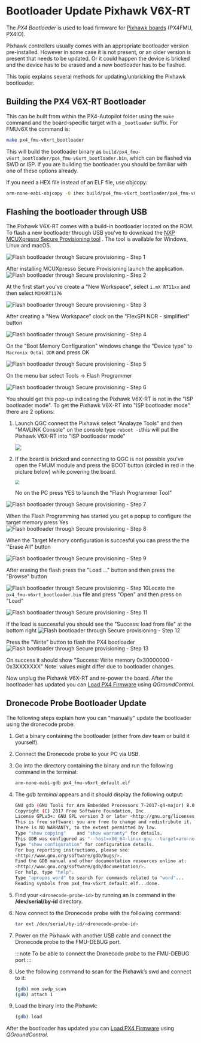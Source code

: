 # Bootloader Update Pixhawk V6X-RT

The _PX4 Bootloader_ is used to load firmware for [Pixhawk boards](../flight_controller/pixhawk_series.md) (PX4FMU, PX4IO).

Pixhawk controllers usually comes with an appropriate bootloader version pre-installed.
However in some case it is not present, or an older version is present that needs to be updated.
Or it could happen the device is bricked and the device has to be erased and a new bootloader has to be flashed.

This topic explains several methods for updating/unbricking the Pixhawk bootloader.

## Building the PX4 V6X-RT Bootloader


This can be built from within the PX4-Autopilot folder using the `make` command and the board-specific target with a `_bootloader` suffix.
For FMUv6X the command is:

```sh
make px4_fmu-v6xrt_bootloader
```

This will build the bootloader binary as `build/px4_fmu-v6xrt_bootloader/px4_fmu-v6xrt_bootloader.bin`, which can be flashed via SWD or ISP.
If you are building the bootloader you should be familiar with one of these options already.

If you need a HEX file instead of an ELF file, use objcopy:

```sh
arm-none-eabi-objcopy -O ihex build/px4_fmu-v6xrt_bootloader/px4_fmu-v6xrt_bootloader.elf px4_fmu-v6xrt_bootloader.hex
```

## Flashing the bootloader through USB

The Pixhawk V6X-RT comes with a build-in bootloader located on the ROM. To flash a new bootloader through USB you've to download the [NXP MCUXpresso Secure Provisioning tool](https://www.nxp.com/design/design-center/software/development-software/mcuxpresso-software-and-tools-/mcuxpresso-secure-provisioning-tool:MCUXPRESSO-SECURE-PROVISIONING) . The tool is available for Windows, Linux and macOS.

![Flash bootloader through Secure provisioning - Step 1](../../assets/advanced_config/bootloader_update_v6xrt_step1.png)

After installing MCUXpresso Secure Provisioning launch the application.
![Flash bootloader through Secure provisioning - Step 2](../../assets/advanced_config/bootloader_update_v6xrt_step2.png)

At the first start you've create a "New Workspace", select `i.mX RT11xx` and then select `MIMXRT1176`

![Flash bootloader through Secure provisioning - Step 3](../../assets/advanced_config/bootloader_update_v6xrt_step3.png)

After creating a "New Workspace" clock on the "FlexSPI NOR - simplified" button

![Flash bootloader through Secure provisioning - Step 4](../../assets/advanced_config/bootloader_update_v6xrt_step4.png)

On the "Boot Memory Configuration" windows change the "Device type" to `Macronix Octal DDR` and press OK

![Flash bootloader through Secure provisioning - Step 5](../../assets/advanced_config/bootloader_update_v6xrt_step5.png)

On the menu bar select Tools -> Flash Programmer

![Flash bootloader through Secure provisioning - Step 6](../../assets/advanced_config/bootloader_update_v6xrt_step6.png)

You should get this pop-up indicating the Pixhawk V6X-RT is not in the "ISP bootloader mode". To get the Pixhawk V6X-RT into "ISP bootloader mode" there are 2 options:

1. Launch QGC connect the Pixhawk select "Analayze Tools" and then "MAVLINK Console" on the console type `reboot -i`this will put the Pixhawk V6X-RT into "ISP bootloader mode"

   ![](../../assets/advanced_config/bootloader_update_v6xrt_enter_isp_qgc.png)

2. If the board is bricked and connecting to QGC is not possible you've open the FMUM module and press the BOOT button (circled in red in the picture below) while powering the board.

   <img src="../../assets/advanced_config/bootloader_update_v6xrt_enter_isp_button.jpg" style="zoom:67%;" />

   No on the PC press YES to launch the "Flash Programmer Tool"

![Flash bootloader through Secure provisioning - Step 7](../../assets/advanced_config/bootloader_update_v6xrt_step7.png)

When the Flash Programming has started you get a popup to configure the target memory press Yes
![Flash bootloader through Secure provisioning - Step 8](../../assets/advanced_config/bootloader_update_v6xrt_step8.png)

When the Target Memory configuration is succesful you can press the the ''Erase All" button

![Flash bootloader through Secure provisioning - Step 9](../../assets/advanced_config/bootloader_update_v6xrt_step9.png)

After erasing the flash press the "Load ..." button and then press the "Browse" button

![Flash bootloader through Secure provisioning - Step 10](../../assets/advanced_config/bootloader_update_v6xrt_step10.png)Locate the `px4_fmu-v6xrt_bootloader.bin` file and press "Open" and then press on "Load"

![Flash bootloader through Secure provisioning - Step 11](../../assets/advanced_config/bootloader_update_v6xrt_step11.png)

If the load is successful you should see the "Success: load from file" at the bottom right
![Flash bootloader through Secure provisioning - Step 12](../../assets/advanced_config/bootloader_update_v6xrt_step12.png)

Press the "Write" button to flash the PX4 bootloader
![Flash bootloader through Secure provisioning - Step 13](../../assets/advanced_config/bootloader_update_v6xrt_step13.png)

On success it should show "Success: Write memory 0x30000000 - 0x3XXXXXXX" Note: values might differ due to bootloader changes.

Now unplug the Pixhawk V6X-RT and re-power the board.
After the bootloader has updated you can [Load PX4 Firmware](../config/firmware.md) using _QGroundControl_.

## Dronecode Probe Bootloader Update

The following steps explain how you can "manually" update the bootloader using the dronecode probe:

1. Get a binary containing the bootloader (either from dev team or build it yourself).
1. Connect the Dronecode probe to your PC via USB.
1. Go into the directory containing the binary and run the following command in the terminal:

   ```sh
   arm-none-eabi-gdb px4_fmu-v6xrt_default.elf
   ```

1. The _gdb terminal_ appears and it should display the following output:

   ```sh
   GNU gdb (GNU Tools for Arm Embedded Processors 7-2017-q4-major) 8.0.50.20171128-git
   Copyright (C) 2017 Free Software Foundation, Inc.
   License GPLv3+: GNU GPL version 3 or later <http://gnu.org/licenses/gpl.html>
   This is free software: you are free to change and redistribute it.
   There is NO WARRANTY, to the extent permitted by law.
   Type "show copying"    and "show warranty" for details.
   This GDB was configured as "--host=x86_64-linux-gnu --target=arm-none-eabi".
   Type "show configuration" for configuration details.
   For bug reporting instructions, please see:
   <http://www.gnu.org/software/gdb/bugs/>.
   Find the GDB manual and other documentation resources online at:
   <http://www.gnu.org/software/gdb/documentation/>.
   For help, type "help".
   Type "apropos word" to search for commands related to "word"...
   Reading symbols from px4_fmu-v6xrt_default.elf...done.
   ```

1. Find your `<dronecode-probe-id>` by running an ls command in the **/dev/serial/by-id** directory.
1. Now connect to the Dronecode probe with the following command:

   ```sh
   tar ext /dev/serial/by-id/<dronecode-probe-id>
   ```

1. Power on the Pixhawk with another USB cable and connect the Dronecode probe to the FMU-DEBUG port.

   :::note
   To be able to connect the Dronecode probe to the FMU-DEBUG port
   :::

1. Use the following command to scan for the Pixhawk’s swd and connect to it:

   ```sh
   (gdb) mon swdp_scan
   (gdb) attach 1
   ```

1. Load the binary into the Pixhawk:

   ```sh
   (gdb) load
   ```

After the bootloader has updated you can [Load PX4 Firmware](../config/firmware.md) using _QGroundControl_.

